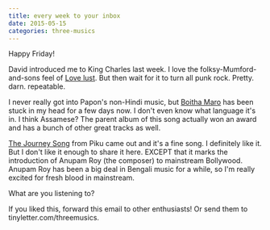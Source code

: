 ```yaml
---
title: every week to your inbox
date: 2015-05-15
categories: three-musics
---
```


Happy Friday!

David introduced me to King Charles last week. I love the folksy-Mumford-and-sons feel of <a href="https://www.youtube.com/watch?v=JN_cOsjErDE">Love lust</a>. But then wait for it to turn all punk rock. Pretty. darn. repeatable.

I never really got into Papon's non-Hindi music, but <a href="https://www.youtube.com/watch?v=eiWip1JzDI8">Boitha Maro</a> has been stuck in my head for a few days now. I don't even know what language it's in. I think Assamese? The parent album of this song actually won an award and has a bunch of other great tracks as well. 

<a href="https://www.youtube.com/watch?v=f1JB1IZHtuE">The Journey Song</a> from Piku came out and it's a fine song. I definitely like it. But I don't like it enough to share it here. EXCEPT that it marks the introduction of Anupam Roy (the composer) to mainstream Bollywood. Anupam Roy has been a big deal in Bengali music for a while, so I'm really excited for fresh blood in mainstream. 

What are you listening to?

If you liked this, forward this email to other enthusiasts! Or send them to tinyletter.com/threemusics.
